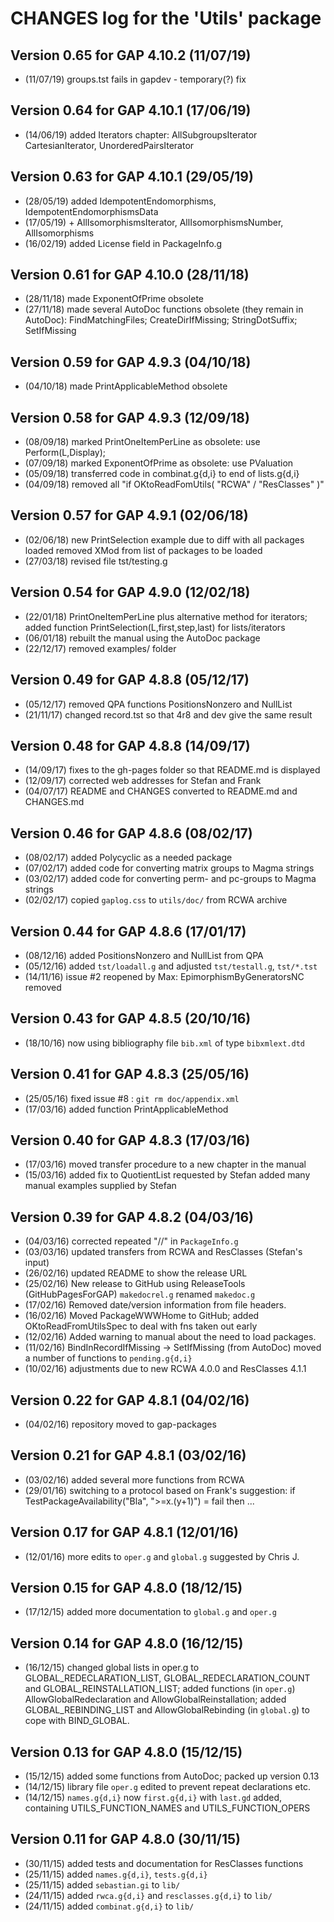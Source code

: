 # CHANGES log for the 'Utils' package

## Version 0.65 for GAP 4.10.2 (11/07/19) 

 * (11/07/19) groups.tst fails in gapdev - temporary(?) fix 

## Version 0.64 for GAP 4.10.1 (17/06/19) 

 * (14/06/19) added Iterators chapter: AllSubgroupsIterator
              CartesianIterator, UnorderedPairsIterator

## Version 0.63 for GAP 4.10.1 (29/05/19) 

 * (28/05/19) added IdempotentEndomorphisms, IdempotentEndomorphismsData
 * (17/05/19) + AllIsomorphismsIterator, AllIsomorphismsNumber, AllIsomorphisms
 * (16/02/19) added License field in PackageInfo.g 

## Version 0.61 for GAP 4.10.0 (28/11/18) 

 * (28/11/18) made ExponentOfPrime obsolete
 * (27/11/18) made several AutoDoc functions obsolete (they remain in AutoDoc): 
           FindMatchingFiles; CreateDirIfMissing; StringDotSuffix; SetIfMissing

## Version 0.59 for GAP 4.9.3 (04/10/18) 

 * (04/10/18) made PrintApplicableMethod obsolete 

## Version 0.58 for GAP 4.9.3 (12/09/18) 

 * (08/09/18) marked PrintOneItemPerLine as obsolete: use Perform(L,Display);
 * (07/09/18) marked ExponentOfPrime as obsolete: use PValuation 
 * (05/09/18) transferred code in combinat.g{d,i} to end of lists.g{d,i}
 * (04/09/18) removed all "if OKtoReadFomUtils( "RCWA" / "ResClasses" )"

## Version 0.57 for GAP 4.9.1 (02/06/18) 

 * (02/06/18) new PrintSelection example due to diff with all packages loaded
              removed XMod from list of packages to be loaded 
 * (27/03/18) revised file tst/testing.g

## Version 0.54 for GAP 4.9.0 (12/02/18) 

 * (22/01/18) PrintOneItemPerLine plus alternative method for iterators; added 
              function PrintSelection(L,first,step,last) for lists/iterators
 * (06/01/18) rebuilt the manual using the AutoDoc package 
 * (22/12/17) removed examples/ folder

## Version 0.49 for GAP 4.8.8 (05/12/17) 

 * (05/12/17) removed QPA functions PositionsNonzero and NullList 
 * (21/11/17) changed record.tst so that 4r8 and dev give the same result 

## Version 0.48 for GAP 4.8.8 (14/09/17) 

 * (14/09/17) fixes to the gh-pages folder so that README.md is displayed 
 * (12/09/17) corrected web addresses for Stefan and Frank
 * (04/07/17) README and CHANGES converted to README.md and CHANGES.md 

## Version 0.46 for GAP 4.8.6 (08/02/17) 

 * (08/02/17) added Polycyclic as a needed package 
 * (07/02/17) added code for converting matrix groups to Magma strings 
 * (03/02/17) added code for converting perm- and pc-groups to Magma strings 
 * (02/02/17) copied `gaplog.css` to `utils/doc/` from RCWA archive 

## Version 0.44 for GAP 4.8.6 (17/01/17) 

 * (08/12/16) added PositionsNonzero and NullList from QPA 
 * (05/12/16) added `tst/loadall.g` and adjusted `tst/testall.g`, `tst/*.tst` 
 * (14/11/16) issue #2 reopened by Max: EpimorphismByGeneratorsNC removed 

## Version 0.43 for GAP 4.8.5 (20/10/16) 

 * (18/10/16) now using bibliography file `bib.xml` of type `bibxmlext.dtd`

## Version 0.41 for GAP 4.8.3 (25/05/16) 

 * (25/05/16) fixed issue #8 : `git rm doc/appendix.xml` 
 * (17/03/16) added function PrintApplicableMethod 

## Version 0.40 for GAP 4.8.3 (17/03/16)

 * (17/03/16) moved transfer procedure to a new chapter in the manual 
 * (15/03/16) added fix to QuotientList requested by Stefan 
              added many manual examples supplied by Stefan 

## Version 0.39 for GAP 4.8.2 (04/03/16)

 * (04/03/16) corrected repeated "//" in `PackageInfo.g` 
 * (03/03/16) updated transfers from RCWA and ResClasses (Stefan's input) 
 * (26/02/16) updated README to show the release URL 
 * (25/02/16) New release to GitHub using ReleaseTools (GitHubPagesForGAP) 
              `makedocrel.g` renamed `makedoc.g` 
 * (17/02/16) Removed date/version information from file headers. 
 * (16/02/16) Moved PackageWWWHome to GitHub; 
              added OKtoReadFromUtilsSpec to deal with fns taken out early 
 * (12/02/16) Added warning to manual about the need to load packages. 
 * (11/02/16) BindInRecordIfMissing -> SetIfMissing (from AutoDoc) 
              moved a number of functions to `pending.g{d,i}` 
 * (10/02/16) adjustments due to new RCWA 4.0.0 and ResClasses 4.1.1

## Version 0.22 for GAP 4.8.1 (04/02/16)

 * (04/02/16) repository moved to gap-packages 

## Version 0.21 for GAP 4.8.1 (03/02/16)

 * (03/02/16) added several more functions from RCWA
 * (29/01/16) switching to a protocol based on Frank's suggestion:
              if TestPackageAvailability("Bla", ">=x.(y+1)") = fail then ... 

## Version 0.17 for GAP 4.8.1 (12/01/16)

 * (12/01/16) more edits to `oper.g` and `global.g` suggested by Chris J.

## Version 0.15 for GAP 4.8.0 (18/12/15)

 * (17/12/15) added more documentation to `global.g` and `oper.g` 

## Version 0.14 for GAP 4.8.0 (16/12/15)

 * (16/12/15) changed global lists in oper.g to GLOBAL_REDECLARATION_LIST, 
              GLOBAL_REDECLARATION_COUNT and GLOBAL_REINSTALLATION_LIST; 
              added functions (in `oper.g`) AllowGlobalRedeclaration and 
              AllowGlobalReinstallation; added GLOBAL_REBINDING_LIST and 
              AllowGlobalRebinding (in `global.g`) to cope with BIND_GLOBAL. 

## Version 0.13 for GAP 4.8.0 (15/12/15)

 * (15/12/15) added some functions from AutoDoc; packed up version 0.13 
 * (14/12/15) library file `oper.g` edited to prevent repeat declarations etc. 
 * (14/12/15) `names.g{d,i}` now `first.g{d,i}` with `last.gd` added, 
              containing UTILS_FUNCTION_NAMES and UTILS_FUNCTION_OPERS 

## Version 0.11 for GAP 4.8.0 (30/11/15)

 * (30/11/15) added tests and documentation for ResClasses functions 
 * (25/11/15) added `names.g{d,i}`, `tests.g{d,i}`
 * (25/11/15) added `sebastian.gi` to `lib/`
 * (24/11/15) added `rwca.g{d,i}` and `resclasses.g{d,i}` to `lib/` 
 * (24/11/15) added `combinat.g{d,i}` to `lib/` 
